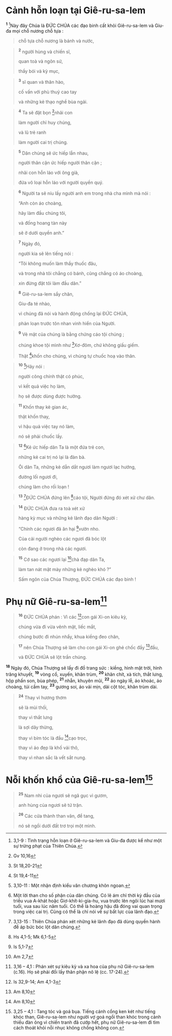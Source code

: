 # Cảnh hỗn loạn tại Giê-ru-sa-lem
<sup><b>1</b></sup> [^1]Này đây Chúa là ĐỨC CHÚA các đạo binh cất khỏi Giê-ru-sa-lem và Giu-đa mọi chỗ nương chỗ tựa : 
> chỗ tựa chỗ nương là bánh và nước,
>


> <sup><b>2</b></sup> người hùng và chiến sĩ,
> 
> quan toà và ngôn sứ,
> 
> thầy bói và kỳ mục,
>


> <sup><b>3</b></sup> sĩ quan và thân hào,
> 
> cố vấn với phù thuỷ cao tay
> 
> và những kẻ thạo nghề bùa ngải.
>


> <sup><b>4</b></sup> Ta sẽ đặt bọn [^1*]nhãi con
> 
> làm người chỉ huy chúng,
> 
> và lũ trẻ ranh
> 
> làm người cai trị chúng.
>


> <sup><b>5</b></sup> Dân chúng sẽ ức hiếp lẫn nhau,
> 
> người thân cận ức hiếp người thân cận ;
> 
> nhãi con hỗn láo với ông già,
> 
> đứa vô loại hỗn láo với người quyền quý.
>


> <sup><b>6</b></sup> Người ta sẽ níu lấy người anh em trong nhà cha mình mà nói :
> 
> “Anh còn áo choàng,
> 
> hãy làm đầu chúng tôi,
> 
> và đống hoang tàn này
> 
> sẽ ở dưới quyền anh.”
>


> <sup><b>7</b></sup> Ngày đó,
> 
> người kia sẽ lên tiếng nói :
> 
> “Tôi không muốn làm thầy thuốc đâu,
> 
> và trong nhà tôi chẳng có bánh, cũng chẳng có áo choàng,
> 
> xin đừng đặt tôi làm đầu dân.”
>


> <sup><b>8</b></sup> Giê-ru-sa-lem sẩy chân,
> 
> Giu-đa té nhào,
> 
> vì chúng đã nói và hành động chống lại ĐỨC CHÚA,
> 
> phản loạn trước tôn nhan vinh hiển của Người.
>


> <sup><b>9</b></sup> Vẻ mặt của chúng là bằng chứng cáo tội chúng ;
> 
> chúng khoe tội mình như [^2*]Xơ-đôm, chứ không giấu giếm.
> 
> Thật [^3*]khốn cho chúng, vì chúng tự chuốc hoạ vào thân.
>


> <sup><b>10</b></sup> [^2]Hãy nói :
> 
> người công chính thật có phúc,
> 
> vì kết quả việc họ làm,
> 
> họ sẽ được dùng được hưởng.
>


> <sup><b>11</b></sup> Khốn thay kẻ gian ác,
> 
> thật khốn thay,
> 
> vì hậu quả việc tay nó làm,
> 
> nó sẽ phải chuốc lấy.
>


> <sup><b>12</b></sup> [^3]Kẻ ức hiếp dân Ta là một đứa trẻ con,
> 
> những kẻ cai trị nó lại là đàn bà.
> 
> Ôi dân Ta, những kẻ dẫn dắt ngươi làm ngươi lạc hướng,
> 
> đường lối ngươi đi,
> 
> chúng làm cho rối loạn !
>


> <sup><b>13</b></sup> [^4]ĐỨC CHÚA đứng lên [^4*]cáo tội, Người đứng đó xét xử chư dân.
>


> <sup><b>14</b></sup> ĐỨC CHÚA đưa ra toà xét xử
> 
> hàng kỳ mục và những kẻ lãnh đạo dân Người :
> 
> “Chính các ngươi đã ăn hại [^5*]vườn nho.
> 
> Của cải người nghèo các ngươi đã bóc lột
> 
> còn đang ở trong nhà các ngươi.
>


> <sup><b>15</b></sup> Cớ sao các ngươi lại [^6*]chà đạp dân Ta,
> 
> làm tan nát mặt mày những kẻ nghèo khó ?”
> 
> Sấm ngôn của Chúa Thượng, ĐỨC CHÚA các đạo binh !
>

# Phụ nữ Giê-ru-sa-lem[^5]

> <sup><b>16</b></sup> ĐỨC CHÚA phán : Vì các [^7*]con gái Xi-on kiêu kỳ,
> 
> chúng vừa đi vừa vênh mặt, liếc mắt,
> 
> chúng bước đi nhún nhẩy, khua kiềng đeo chân,
>


> <sup><b>17</b></sup> nên Chúa Thượng sẽ làm cho con gái Xi-on ghẻ chốc đầy [^8*]đầu,
> 
> và ĐỨC CHÚA sẽ lột trần chúng.
>

<sup><b>18</b></sup> Ngày đó, Chúa Thượng sẽ lấy đi đồ trang sức : kiềng, hình mặt trời, hình trăng khuyết, <sup><b>19</b></sup> vòng cổ, xuyến, khăn trùm, <sup><b>20</b></sup> khăn chít, xà tích, thắt lưng, hộp phấn son, bùa phép, <sup><b>21</b></sup> nhẫn, khuyên mũi, <sup><b>22</b></sup> áo ngày lễ, áo khoác, áo choàng, túi cầm tay, <sup><b>23</b></sup> gương soi, áo vải mịn, dải cột tóc, khăn trùm dài.


> <sup><b>24</b></sup> Thay vì hương thơm
> 
> sẽ là mùi thối,
> 
> thay vì thắt lưng
> 
> là sợi dây thừng,
> 
> thay vì bím tóc là đầu [^9*]cạo trọc,
> 
> thay vì áo đẹp là khố vải thô,
> 
> thay vì nhan sắc là vết sắt nung.
>

# Nỗi khốn khổ của Giê-ru-sa-lem[^6]

> <sup><b>25</b></sup> Nam nhi của ngươi sẽ ngã gục vì gươm,
> 
> anh hùng của ngươi sẽ tử trận.
>


> <sup><b>26</b></sup> Các cửa thành than vãn, để tang,
> 
> nó sẽ ngồi dưới đất trơ trọi một mình.
>

[^1]: 3,1-9 : Tình trạng hỗn loạn ở Giê-ru-sa-lem và Giu-đa được kể như một sự trừng phạt của Thiên Chúa.
[^2]: 3,10-11 : Một nhận định kiểu văn chương khôn ngoan.
[^3]: Một lời than cho số phận của dân chúng. Có lẽ ám chỉ thời kỳ đầu của triều vua A-khát hoặc Giơ-khít-ki-gia-hu, vua trước lên ngôi lúc hai mươi tuổi, vua sau lúc năm tuổi. Có thể là hoàng hậu đã đóng vai quan trọng trong việc cai trị. Cũng có thể là chỉ nói về sự bất lực của lãnh đạo.
[^4]: 3,13-15 : Thiên Chúa phán xét những kẻ lãnh đạo đã dùng quyền hành để áp bức bóc lột dân chúng.
[^5]: 3,16 – 4,1 : Phán xét sự kiêu kỳ và xa hoa của phụ nữ Giê-ru-sa-lem (c.16). Họ sẽ phải đổi lấy thân phận nô lệ (cc. 17-24).
[^6]: 3,25 – 4,1 : Tang tóc và goá bụa. Tiếng cánh cổng ken két như tiếng khóc than, Giê-ru-sa-lem như người vợ goá ngồi than khóc trong cảnh thiếu đàn ông vì chiến tranh đã cướp hết, phụ nữ Giê-ru-sa-lem đi tìm cách thoát khỏi nỗi nhục không chồng không con.
[^1*]: Gv 10,16
[^2*]: St 18,20-21
[^3*]: St 19,4-11
[^4*]: Hs 4,1-5; Mk 6,1-5
[^5*]: Is 5,1-7
[^6*]: Am 2,7
[^7*]: Is 32,9-14; Am 4,1-3
[^8*]: Am 8,10
[^9*]: Am 8,10
